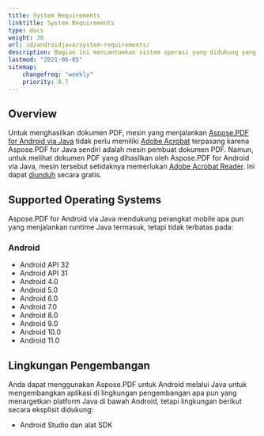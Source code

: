 ```yaml
---
title: System Requirements
linktitle: System Requirements
type: docs
weight: 30
url: id/androidjava/system-requirements/
description: Bagian ini mencantumkan sistem operasi yang didukung yang dibutuhkan pengembang untuk bekerja dengan sukses menggunakan Aspose.PDF for Android via Java.
lastmod: "2021-06-05"
sitemap:
    changefreq: "weekly"
    priority: 0.7
---
```


## Overview

Untuk menghasilkan dokumen PDF, mesin yang menjalankan [Aspose.PDF for Android via Java](https://products.aspose.com/pdf/android-java/) tidak perlu memiliki [Adobe Acrobat](https://www.adobe.com/acrobat/acrobat-pro.html) terpasang karena Aspose.PDF for Java sendiri adalah mesin pembuat dokumen PDF. Namun, untuk melihat dokumen PDF yang dihasilkan oleh Aspose.PDF for Android via Java, mesin tersebut setidaknya memerlukan [Adobe Acrobat Reader](http://www.adobe.com/products/acrobat/readermain.html). Ini dapat [diunduh](https://www.adobe.com/acrobat/pdf-reader.html) secara gratis.

## Supported Operating Systems

Aspose.PDF for Android via Java mendukung perangkat mobile apa pun yang menjalankan runtime Java termasuk, tetapi tidak terbatas pada:

### Android

- Android API 32
- Android API 31
- Android 4.0
- Android 5.0
- Android 6.0
- Android 7.0
- Android 8.0
- Android 9.0
- Android 10.0
- Android 11.0


## Lingkungan Pengembangan

Anda dapat menggunakan Aspose.PDF untuk Android melalui Java untuk mengembangkan aplikasi di lingkungan pengembangan apa pun yang menargetkan platform Java di bawah Android, tetapi lingkungan berikut secara eksplisit didukung:

- Android Studio dan alat SDK